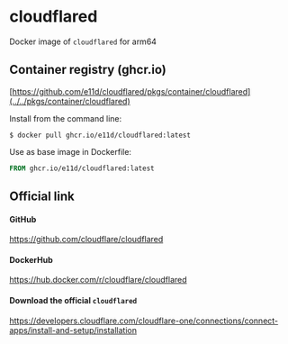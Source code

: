 # cloudflared
Docker image of `cloudflared` for arm64

## Container registry (ghcr.io) 
[https://github.com/e11d/cloudflared/pkgs/container/cloudflared](../../pkgs/container/cloudflared)

Install from the command line:
```console
$ docker pull ghcr.io/e11d/cloudflared:latest
```
Use as base image in Dockerfile:
```Dockerfile
FROM ghcr.io/e11d/cloudflared:latest
```

## Official link

#### GitHub
https://github.com/cloudflare/cloudflared

#### DockerHub
https://hub.docker.com/r/cloudflare/cloudflared

#### Download the official `cloudflared`
https://developers.cloudflare.com/cloudflare-one/connections/connect-apps/install-and-setup/installation

